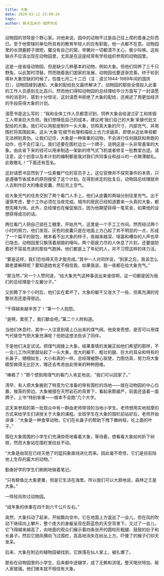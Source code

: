 ```yaml
---
title: 大象
date: 2020-03-12 23:09:24
tags:
author: 斯沃瓦米尔·姆罗热克
---
```


动物园的领导是个野心家。对他来说，园中的动物不过是自己往上爬的晋身之阶而已。至于他管辖的单位所具有的教育年轻人的应有职能，他一点都不在意。动物园里的长颈鹿脖子很短，獾没有自己的窝，旱獭对一切都漠不关心，极少叫唤。这些缺点不应该出现在动物园里，尤其是在这座经常有学校组织参观的动物园里。

这是一座省级动物园，但是缺少几种基本的动物，例如大象。但他们饲养了三千只野兔，以此暂时顶替。然而随着我们国家的发展，动物园也要逐渐完善。终于轮到填补大象空缺的时候了。恰值七月二十二日（注：波兰1944-1989年间的国庆日），动物园接到通知，大象的配给批文最终解决了。动物园的那些全情投入此事的工作人员感到无比高兴。然而他们得知动物园的总经理给华沙方面写了一封请愿书的消息时，感到十分惊诧，这封请愿书拒绝了大象的配给，还阐述了用更加经济的手段获得大象的计划。

请愿书是这么写的：“我和全体工作人员都意识到，饲养大象会给波兰矿工和炼钢工人带来巨大负担。我们想降低自己的成本，建议用‘我们自己的大象’来替代批文配给的大象。我们可以用胶皮制作一头大象，仿照真大象的尺寸，内部充气，并用围栏将其围起来。这头‘大象’在细节处理和描绘上也力求逼真，即使从近处审视都无法辨别真伪。让我们记住，大象是一种笨重的动物，不会进行任何跳跃和奔跑的动作，也不会打滚儿。我们还要在围栏边立一个牌子，说明这是一头非常愚笨的大象。由此省下来的钱可以用来制造一架新的喷气式飞机或者修复一批教堂古迹。请注意，这个创意以及本计划的编制都是我对我们共同事业和战斗的一点微薄献礼。此致敬礼！”下面还有签名。

这封请愿书显然到了一位素餐尸位的官员手上，这位官僚并不探究事件的本质，只是遵循节省成本的原则接受了这个计划。在得到肯定的批复后，动物园总经理就命人去制作巨大的橡皮皮囊，然后充上空气。

给大象充气的任务交到了两个看门人手上，他们从皮囊的两端分别往里充气。出于谨慎考虑，整个工作必须在当夜完成。城市的居民已经知道要来一头真的大象，都想先睹为快。此外，总经理也在催促施压，因为他期望获得一笔奖金，如果他的设想获得成功的话。

两位看门人把自己锁在工棚里，开始充气，这里是一个手工工作间。然而经过两个小时的努力，他们发现，灰色的皮囊只是在地面上方凸起了并不明显的一点，形成了一个扁平的鼓包，根本看不出大象的样子。夜越来越深，喧嚣和嘈杂的人声也早已隐去，动物园里只飘荡着胡狼的嚎叫。两个筋疲力尽的人休息了片刻，还要提防着好不容易充进的那些气跑掉。他们都是上了年纪的人，并不习惯这样的体力活。

“要是这样，我们恐怕得天亮才能完成。”其中一人对同伴说，“到家之后，我该怎么跟老婆解释呢？要知道她肯定不相信我，如果我说，我一夜都在给大象充气。”

“那当然，”另一个人赞同道，“给大象充气这种事说出来谁信啊，这一切都是因为我们的总经理是个左翼分子。”

又折腾了半个小时后，他们实在累坏了。大象的躯干又涨大了一些，但离充满的完整状态还差得很远。

“干得越来越辛苦了！”第一个人抱怨。

“是啊，累死了，我们歇会吧。”第二个人附和道。

当他们休息时，其中一人注意到墙上凸出来的煤气阀。他突发奇想，是否可以用煤气代替空气把大象充满呢？他把这想法告诉了同伴。

于是他们决定试试。把煤气阀接上大象，结果事情的发展正如他们希望的那样，不一会儿工作间里就站起了一头大象，庞大的躯干、粗壮的腿、巨大的耳朵和特有的长鼻子，栩栩如生，大小和真的一样。总经理被野心驱使，力图仿真，努力将大象模型做得无比巨大，哪还去考虑由此带来的种种困难。

“棒极了！”那个想到用煤气的看门人肯定地说，“我们可以回家了。”

清早，有人把大象搬到了特意为它准备的带有围栏的场地——就在动物园的中心位置，猴笼的旁边。大象被摆在天然岩石的背景下，看起来颇威严，前面还竖着一面牌子，上书“特别笨重——根本不会跑”几个大字。

这天来参观的第一批观众中有一群由老师带领的当地小学生。老师想用实地观摩的方式来给学生们讲授关于大象的课程。全班学生在大象的围栏前站好后，老师开始讲课：“大象是一种食草动物，它们在长鼻子的帮助下拽下嫩树枝，吃上面的叶子。”

围在大象周围的小学生们充满惊奇地看着大象，等待着，想看看大象如何折下树枝，然而大象站在围栏里纹丝不动。

“大象是由现在已经灭绝了的猛犸象直线进化而来。因此毫不奇怪，它们是目前陆地上生存的最大的动物。”

勤奋好学的学生们刷刷地做着笔记。

“只有鲸鱼比大象更重，但是它生活在海里。所以我们可以大胆地说，森林之王是大象。”

一阵轻风吹过动物园。

“成年象的体重在四千到六千公斤左右。”

突然，大象抖动了起来，开始飘向空中。它在地面上方逡巡了一会儿，但在风的吹动下继续向上攀升，整个庞大的身躯呈现在蔚蓝色的天空背景下。又过了一会儿，它飞得越来越高了，向地面的观众们展示着四条张开的圆柱形粗腿、鼓鼓的肚子和长鼻子。然后它随风横向飞过围栏，高高地消失在树丛上方。吓傻了的猴子们仰天发呆。

后来，大象在附近的植物园被找到，它跌落在仙人掌上，被扎爆了。

那些在动物园里的小学生，后来都中途辍学，成了无赖和流氓，整天喝伏特加、砸人家玻璃。他们根本就不相信有大象。